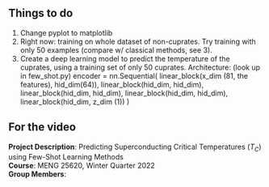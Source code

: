 ## Things to do

1. Change pyplot to matplotlib
2. Right now: training on whole dataset of non-cuprates. Try training with only 50 examples (compare w/ classical methods, see 3).
3. Create a deep learning model to predict the temperature of the cuprates, using a training set of only 50 cuprates. Architecture: 
(look up in few_shot.py)
encoder = nn.Sequential(
        linear_block(x_dim (81, the features), hid_dim(64)),
        linear_block(hid_dim, hid_dim),
        linear_block(hid_dim, hid_dim),
        linear_block(hid_dim, hid_dim),
        linear_block(hid_dim, z_dim (1))
        )

## For the video


**Project Description**: Predicting Superconducting Critical Temperatures ($T_C$) using Few-Shot Learning Methods <br/>
**Course**: MENG 25620, Winter Quarter 2022 <br/>
**Group Members**: <br/>

